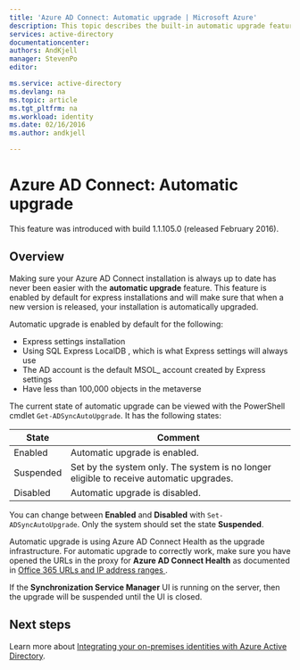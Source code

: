```yaml
---
title: 'Azure AD Connect: Automatic upgrade | Microsoft Azure'
description: This topic describes the built-in automatic upgrade feature in Azure AD Connect sync.
services: active-directory
documentationcenter: 
authors: AndKjell
manager: StevenPo
editor: 

ms.service: active-directory
ms.devlang: na
ms.topic: article
ms.tgt_pltfrm: na
ms.workload: identity
ms.date: 02/16/2016
ms.author: andkjell

---
```

# Azure AD Connect: Automatic upgrade
This feature was introduced with build 1.1.105.0 (released February 2016).

## Overview
Making sure your Azure AD Connect installation is always up to date has never been easier with the **automatic upgrade** feature. This feature is enabled by default for express installations and will make sure that when a new version is released, your installation is automatically upgraded.

Automatic upgrade is enabled by default for the following:

* Express settings installation
* Using SQL Express LocalDB , which is what Express settings will always use
* The AD account is the default MSOL_ account created by Express settings
* Have less than 100,000 objects in the metaverse

The current state of automatic upgrade can be viewed with the PowerShell cmdlet `Get-ADSyncAutoUpgrade`. It has the following states:

| State | Comment |
| --- | --- |
| Enabled |Automatic upgrade is enabled. |
| Suspended |Set by the system only. The system is no longer eligible to receive automatic upgrades. |
| Disabled |Automatic upgrade is disabled. |

You can change between **Enabled** and **Disabled** with `Set-ADSyncAutoUpgrade`. Only the system should set the state **Suspended**.

Automatic upgrade is using Azure AD Connect Health as the upgrade infrastructure. For automatic upgrade to correctly work, make sure you have opened the URLs in the proxy for **Azure AD Connect Health** as documented in [Office 365 URLs and IP address ranges ](https://support.office.com/article/Office-365-URLs-and-IP-address-ranges-8548a211-3fe7-47cb-abb1-355ea5aa88a2).

If the **Synchronization Service Manager** UI is running on the server, then the upgrade will be suspended until the UI is closed.

## Next steps
Learn more about [Integrating your on-premises identities with Azure Active Directory](active-directory-aadconnect.md).

